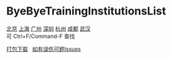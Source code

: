 # ByeByeTrainingInstitutionsList
[北京](https://github.com/liyuhang1997/ByeByeTrainingInstitutionsList/blob/master/Beijing.txt)
[上海](https://github.com/liyuhang1997/ByeByeTrainingInstitutionsList/blob/master/Shanghai.txt)
[广州](https://github.com/liyuhang1997/ByeByeTrainingInstitutionsList/blob/master/Guangzhou.txt)
[深圳](https://github.com/liyuhang1997/ByeByeTrainingInstitutionsList/blob/master/Shenzhen.txt)
[杭州](https://github.com/liyuhang1997/ByeByeTrainingInstitutionsList/blob/master/Hangzhou.txt)
[成都](https://github.com/liyuhang1997/ByeByeTrainingInstitutionsList/blob/master/Chengdu.txt)
[武汉](https://github.com/liyuhang1997/ByeByeTrainingInstitutionsList/blob/master/Wuhan.txt)  
可 Ctrl+F/Command-F 查找  
  
[打包下载](https://github.com/liyuhang1997/ByeByeTrainingInstitutionsList/archive/master.zip)  
[如有误伤可题Issues](https://github.com/liyuhang1997/ByeByeTrainingInstitutionsList/archive/master.zip)  
